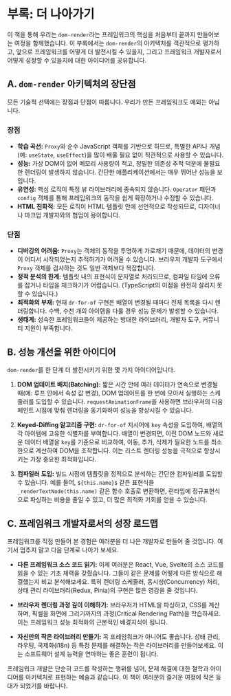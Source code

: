 # 부록: 더 나아가기

이 책을 통해 우리는 `dom-render`라는 프레임워크의 핵심을 처음부터 끝까지 만들어보는 여정을 함께했습니다. 이 부록에서는 `dom-render`의 아키텍처를 객관적으로 평가하고, 앞으로 프레임워크를 어떻게 더 발전시킬 수 있을지, 그리고 프레임워크 개발자로서 어떻게 성장할 수 있을지에 대한 아이디어를 공유합니다.

## A. `dom-render` 아키텍처의 장단점

모든 기술적 선택에는 장점과 단점이 따릅니다. 우리가 만든 프레임워크도 예외는 아닙니다.

### 장점

-   **학습 곡선:** `Proxy`와 순수 JavaScript 객체를 기반으로 하므로, 특별한 API나 개념(예: `useState`, `useEffect`)을 많이 배울 필요 없이 직관적으로 사용할 수 있습니다.
-   **성능:** 가상 DOM이 없어 메모리 사용량이 적고, 정밀한 의존성 추적 덕분에 불필요한 렌더링이 발생하지 않습니다. 간단한 애플리케이션에서는 매우 뛰어난 성능을 보입니다.
-   **유연성:** 핵심 로직이 특정 뷰 라이브러리에 종속되지 않습니다. `Operator` 패턴과 `config` 객체를 통해 프레임워크의 동작을 쉽게 확장하거나 수정할 수 있습니다.
-   **HTML 친화적:** 모든 로직이 HTML 템플릿 안에 선언적으로 작성되므로, 디자이너나 마크업 개발자와의 협업이 용이합니다.

### 단점

-   **디버깅의 어려움:** `Proxy`는 객체의 동작을 투명하게 가로채기 때문에, 데이터의 변경이 어디서 시작되었는지 추적하기가 어려울 수 있습니다. 브라우저 개발자 도구에서 `Proxy` 객체를 검사하는 것도 일반 객체보다 복잡합니다.
-   **정적 분석의 한계:** 템플릿 내의 표현식이 문자열로 처리되므로, 컴파일 타임에 오류를 잡거나 타입을 체크하기가 어렵습니다. (TypeScript의 이점을 완전히 살리지 못할 수 있습니다.)
-   **최적화의 부재:** 현재 `dr-for-of` 구현은 배열이 변경될 때마다 전체 목록을 다시 렌더링합니다. 수백, 수천 개의 아이템을 다룰 경우 성능 문제가 발생할 수 있습니다.
-   **생태계:** 성숙한 프레임워크들이 제공하는 방대한 라이브러리, 개발자 도구, 커뮤니티 지원이 부족합니다.

## B. 성능 개선을 위한 아이디어

`dom-render`를 한 단계 더 발전시키기 위한 몇 가지 아이디어입니다.

1.  **DOM 업데이트 배치(Batching):** 짧은 시간 안에 여러 데이터가 연속으로 변경될 때(예: 루프 안에서 속성 값 변경), DOM 업데이트를 한 번에 모아서 실행하는 스케줄러를 도입할 수 있습니다. `requestAnimationFrame`을 사용하면 브라우저의 다음 페인트 시점에 맞춰 렌더링을 동기화하여 성능을 향상시킬 수 있습니다.

2.  **Keyed-Diffing 알고리즘 구현:** `dr-for-of` 지시어에 `key` 속성을 도입하여, 배열의 각 아이템에 고유한 식별자를 부여합니다. 배열이 변경되면, 이전 DOM 노드와 새로운 데이터 배열을 `key`를 기준으로 비교하여, 이동, 추가, 삭제가 필요한 노드를 최소한으로 계산하여 DOM을 조작합니다. 이는 리스트 렌더링 성능을 극적으로 향상시키는 가장 중요한 최적화입니다.

3.  **컴파일러 도입:** 빌드 시점에 템플릿을 정적으로 분석하는 간단한 컴파일러를 도입할 수 있습니다. 예를 들어, `${this.name}$` 같은 표현식을 `_renderTextNode(this.name)` 같은 함수 호출로 변환하면, 런타임에 정규표현식으로 파싱하는 비용을 줄일 수 있고, 더 많은 최적화 기회를 얻을 수 있습니다.

## C. 프레임워크 개발자로서의 성장 로드맵

프레임워크를 직접 만들어 본 경험은 여러분을 더 나은 개발자로 만들어 줄 것입니다. 여기서 멈추지 말고 다음 단계로 나아가 보세요.

-   **다른 프레임워크 소스 코드 읽기:** 이제 여러분은 React, Vue, Svelte의 소스 코드를 읽을 수 있는 기초 체력을 갖췄습니다. 그들이 같은 문제를 어떻게 다른 방식으로 해결했는지 비교 분석해보세요. 특히 렌더링 스케줄러, 동시성(Concurrency) 처리, 상태 관리 라이브러리(Redux, Pinia)의 구현은 많은 영감을 줄 것입니다.

-   **브라우저 렌더링 과정 깊이 이해하기:** 브라우저가 HTML을 파싱하고, CSS를 계산하며, 픽셀을 화면에 그리기까지의 과정(Critical Rendering Path)을 학습하세요. 이는 프레임워크 성능 최적화의 근본적인 배경지식이 됩니다.

-   **자신만의 작은 라이브러리 만들기:** 꼭 프레임워크가 아니어도 좋습니다. 상태 관리, 라우팅, 국제화(i18n) 등 특정 문제를 해결하는 작은 라이브러리를 만들어보세요. 이는 소프트웨어 설계 능력을 연마하는 좋은 훈련이 됩니다.

프레임워크 개발은 단순히 코드를 작성하는 행위를 넘어, 문제 해결에 대한 철학과 아이디어를 아키텍처로 표현하는 예술과 같습니다. 이 책이 여러분의 즐거운 여정에 작은 등대가 되었기를 바랍니다.
